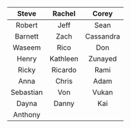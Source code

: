 | **Steve** | **Rachel** | **Corey** |
| :-------: | :---------: | :-----------: |
|  Robert   |    Jeff    |   Sean   |
|  Barnett  |   Zach   |    Cassandra    |
|  Waseem   |    Rico    |    Don    |
|   Henry   |    Kathleen  |     Zunayed  |
|   Ricky  |   Ricardo   |    Rami     |
|   Anna   |    Chris    |     Adam     |
|  Sebastian   |     Von     |  Vukan   |
|   Dayna    |  Danny  |     Kai      |
|   Anthony  |     |          |

